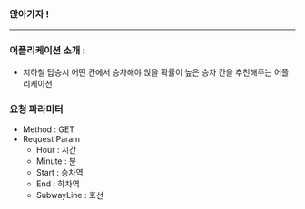 ### 앉아가자 !

---

### 어플리케이션 소개 :

- 지하철 탑승시 어떤 칸에서 승차해야 앉을 확률이 높은 승차 칸을 추천해주는 어플리케이션

### 요청 파라미터

- Method : GET
- Request Param
    - Hour : 시간
    - Minute : 분
    - Start : 승차역
    - End : 하차역
    - SubwayLine : 호선